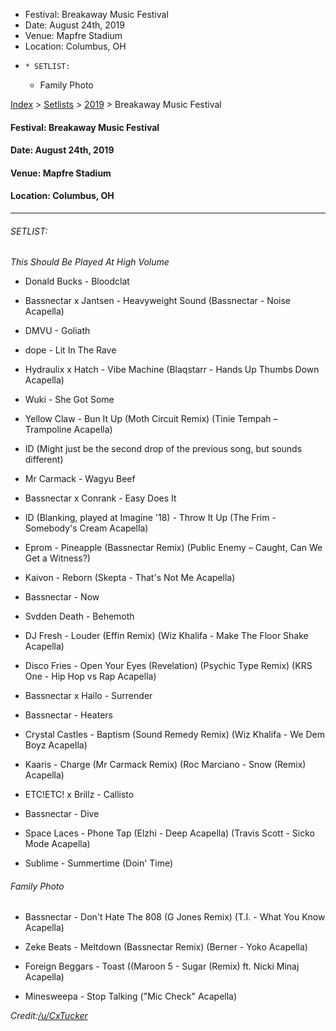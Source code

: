   * Festival: Breakaway Music Festival
  * Date: August 24th, 2019
  * Venue: Mapfre Stadium
  * Location: Columbus, OH
  *     * SETLIST:
    * Family Photo

[Index](https://www.reddit.com/r/bassnectar/wiki/index) >
[Setlists](https://www.reddit.com/r/bassnectar/wiki/interactive/setlists) >
[2019](https://www.reddit.com/r/bassnectar/wiki/interactive/setlists/2019) >
Breakaway Music Festival

#### **Festival:** Breakaway Music Festival

#### **Date:** August 24th, 2019

#### **Venue:** Mapfre Stadium

#### **Location:** Columbus, OH



* * *

###### SETLIST:

_This Should Be Played At High Volume_

  * Donald Bucks - Bloodclat

  * Bassnectar x Jantsen - Heavyweight Sound (Bassnectar - Noise Acapella)

  * DMVU - Goliath

  * dope - Lit In The Rave

  * Hydraulix x Hatch - Vibe Machine (Blaqstarr - Hands Up Thumbs Down Acapella)

  * Wuki - She Got Some

  * Yellow Claw - Bun It Up (Moth Circuit Remix) (Tinie Tempah – Trampoline Acapella)

  * ID (Might just be the second drop of the previous song, but sounds different)

  * Mr Carmack - Wagyu Beef

  * Bassnectar x Conrank - Easy Does It

  * ID (Blanking, played at Imagine '18) - Throw It Up (The Frim - Somebody's Cream Acapella)

  * Eprom - Pineapple (Bassnectar Remix) (Public Enemy – Caught, Can We Get a Witness?)

  * Kaivon - Reborn (Skepta - That's Not Me Acapella)

  * Bassnectar - Now

  * Svdden Death - Behemoth

  * DJ Fresh - Louder (Effin Remix) (Wiz Khalifa - Make The Floor Shake Acapella)

  * Disco Fries - Open Your Eyes (Revelation) (Psychic Type Remix) (KRS One - Hip Hop vs Rap Acapella)

  * Bassnectar x Hailo - Surrender

  * Bassnectar - Heaters

  * Crystal Castles - Baptism (Sound Remedy Remix) (Wiz Khalifa - We Dem Boyz Acapella)

  * Kaaris - Charge (Mr Carmack Remix) (Roc Marciano - Snow (Remix) Acapella)

  * ETC!ETC! x Brillz - Callisto

  * Bassnectar - Dive

  * Space Laces - Phone Tap (Elzhi - Deep Acapella) (Travis Scott - Sicko Mode Acapella)

  * Sublime - Summertime (Doin' Time)

###### Family Photo

  * Bassnectar - Don't Hate The 808 (G Jones Remix) (T.I. - What You Know Acapella)

  * Zeke Beats - Meltdown (Bassnectar Remix) (Berner - Yoko Acapella)

  * Foreign Beggars - Toast ((Maroon 5 - Sugar (Remix) ft. Nicki Minaj Acapella)

  * Minesweepa - Stop Talking ("Mic Check" Acapella)

_Credit:[/u/CxTucker](/u/CxTucker)_


